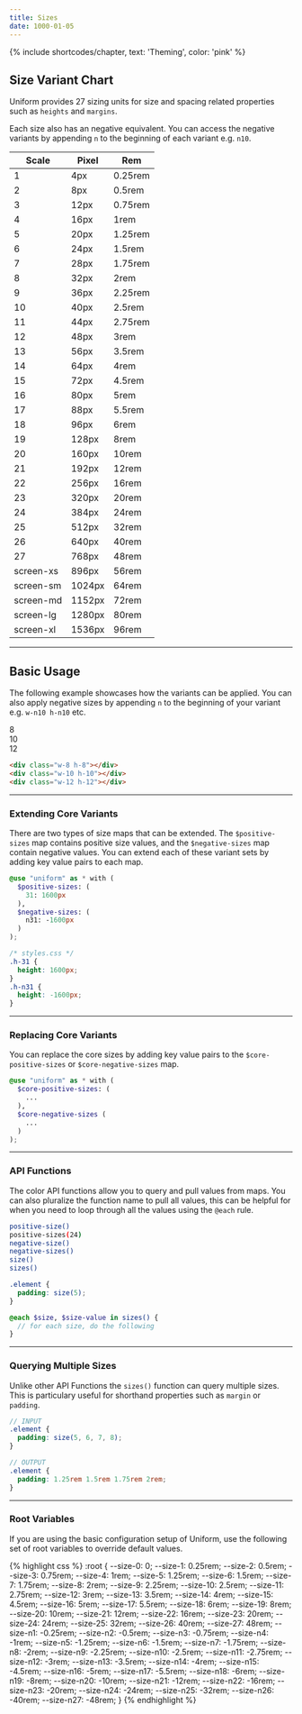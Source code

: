 ```yaml
---
title: Sizes
date: 1000-01-05
---
```


{% include shortcodes/chapter, text: 'Theming', color: 'pink' %}

## Size Variant Chart

Uniform provides 27 sizing units for size and spacing related properties such as `heights` and `margins`.

Each size also has an negative equivalent. You can access the negative variants by appending `n` to the beginning of each variant e.g. `n10`.

<div class="shadow-1 h-25 radius-sm overflow-hidden overflow-y-auto">
<table class="table shadow-none radius-0 relative">
  <thead class="uppercase font-xs font-600 tracking-1 text-black">
    <tr>
      <th class="sticky bg-white t-npx">
        Scale
      </th>
      <th class="sticky bg-white t-npx align-right">
        Pixel
      </th>
      <th class="sticky bg-white t-npx align-right">
        Rem
      </th>
    </tr>
  </thead>
  <tbody class="font-sm">
    <tr><td>1</td><td class="color-teal-700 align-right">4px</td><td class="text-gray-200 align-right">0.25rem</td>
    <tr><td>2</td><td class="color-teal-700 align-right">8px</td><td class="text-gray-200 align-right">0.5rem</td>
    <tr><td>3</td><td class="color-teal-700 align-right">12px</td><td class="text-gray-200 align-right">0.75rem</td>
    <tr><td>4</td><td class="color-teal-700 align-right">16px</td><td class="text-gray-200 align-right">1rem</td>
    <tr><td>5</td><td class="color-teal-700 align-right">20px</td><td class="text-gray-200 align-right">1.25rem</td>
    <tr><td>6</td><td class="color-teal-700 align-right">24px</td><td class="text-gray-200 align-right">1.5rem</td>
    <tr><td>7</td><td class="color-teal-700 align-right">28px</td><td class="text-gray-200 align-right">1.75rem</td>
    <tr><td>8</td><td class="color-teal-700 align-right">32px</td><td class="text-gray-200 align-right">2rem</td>
    <tr><td>9</td><td class="color-teal-700 align-right">36px</td><td class="text-gray-200 align-right">2.25rem</td>
    <tr><td>10</td><td class="color-teal-700 align-right">40px</td><td class="text-gray-200 align-right">2.5rem</td>
    <tr><td>11</td><td class="color-teal-700 align-right">44px</td><td class="text-gray-200 align-right">2.75rem</td>
    <tr><td>12</td><td class="color-teal-700 align-right">48px</td><td class="text-gray-200 align-right">3rem</td>
    <tr><td>13</td><td class="color-teal-700 align-right">56px</td><td class="text-gray-200 align-right">3.5rem</td>
    <tr><td>14</td><td class="color-teal-700 align-right">64px</td><td class="text-gray-200 align-right">4rem</td>
    <tr><td>15</td><td class="color-teal-700 align-right">72px</td><td class="text-gray-200 align-right">4.5rem</td>
    <tr><td>16</td><td class="color-teal-700 align-right">80px</td><td class="text-gray-200 align-right">5rem</td>
    <tr><td>17</td><td class="color-teal-700 align-right">88px</td><td class="text-gray-200 align-right">5.5rem</td>
    <tr><td>18</td><td class="color-teal-700 align-right">96px</td><td class="text-gray-200 align-right">6rem</td>
    <tr><td>19</td><td class="color-teal-700 align-right">128px</td><td class="text-gray-200 align-right">8rem</td>
    <tr><td>20</td><td class="color-teal-700 align-right">160px</td><td class="text-gray-200 align-right">10rem</td>
    <tr><td>21</td><td class="color-teal-700 align-right">192px</td><td class="text-gray-200 align-right">12rem</td>
    <tr><td>22</td><td class="color-teal-700 align-right">256px</td><td class="text-gray-200 align-right">16rem</td>
    <tr><td>23</td><td class="color-teal-700 align-right">320px</td><td class="text-gray-200 align-right">20rem</td>
    <tr><td>24</td><td class="color-teal-700 align-right">384px</td><td class="text-gray-200 align-right">24rem</td>
    <tr><td>25</td><td class="color-teal-700 align-right">512px</td><td class="text-gray-200 align-right">32rem</td>
    <tr><td>26</td><td class="color-teal-700 align-right">640px</td><td class="text-gray-200 align-right">40rem</td>
    <tr><td>27</td><td class="color-teal-700 align-right">768px</td><td class="text-gray-200 align-right">48rem</td>
    <tr><td>screen-xs</td><td class="color-teal-700 align-right">896px</td><td class="text-gray-200 align-right">56rem</td>
    <tr><td>screen-sm</td><td class="color-teal-700 align-right">1024px</td><td class="text-gray-200 align-right">64rem</td>
    <tr><td>screen-md</td><td class="color-teal-700 align-right">1152px</td><td class="text-gray-200 align-right">72rem</td>
    <tr><td>screen-lg</td><td class="color-teal-700 align-right">1280px</td><td class="text-gray-200 align-right">80rem</td>
    <tr><td>screen-xl</td><td class="color-teal-700 align-right">1536px</td><td class="text-gray-200 align-right">96rem</td>
  </tbody>
</table>
</div>

---

## Basic Usage

The following example showcases how the variants can be applied. You can also apply negative sizes by appending `n` to the beginning of your variant e.g. `w-n10 h-n10` etc.

<section class="radius-sm bg-silver-100 p-6 flex">
  <div class="flex align-items-center justify-content-center bg-black text-white font-600 w-8 h-8 radius-round mr-6">
    8
  </div>
  <div class="flex align-items-center justify-content-center bg-black text-white font-600 w-10 h-10 radius-round mr-6">
    10
  </div>
  <div class="flex align-items-center justify-content-center bg-black text-white font-600 w-12 h-12 radius-round">
    12
  </div>
</section>

```html
<div class="w-8 h-8"></div>
<div class="w-10 h-10"></div>
<div class="w-12 h-12"></div>
```

---

### Extending Core Variants

There are two types of size maps that can be extended. The `$positive-sizes` map contains positive size values, and the `$negative-sizes` map contain negative values. You can extend each of these variant sets by adding key value pairs to each map.

```scss
@use "uniform" as * with (
  $positive-sizes: (
    31: 1600px
  ),
  $negative-sizes: (
    n31: -1600px
  )
);
```

```css
/* styles.css */
.h-31 {
  height: 1600px;
}
.h-n31 {
  height: -1600px;
}
```

---

### Replacing Core Variants

You can replace the core sizes by adding key value pairs to the `$core-positive-sizes` or `$core-negative-sizes` map.

```scss
@use "uniform" as * with (
  $core-positive-sizes: (
    ...
  ),
  $core-negative-sizes (
    ...
  )
);
```

---

### API Functions

The color API functions allow you to query and pull values from maps. You can also pluralize the function name to pull all values, this can be helpful for when you need to loop through all the values using the `@each` rule.

```bash
positive-size()
positive-sizes(24)
negative-size()
negative-sizes()
size()
sizes()
```

```scss
.element {
  padding: size(5);
}

@each $size, $size-value in sizes() {
  // for each size, do the following
}
```

---

### Querying Multiple Sizes

Unlike other API Functions the `sizes()` function can query multiple sizes. This is particulary useful for shorthand properties such as `margin` or `padding`.

```scss
// INPUT
.element {
  padding: size(5, 6, 7, 8);
}

// OUTPUT
.element {
  padding: 1.25rem 1.5rem 1.75rem 2rem;
}
```

---

### Root Variables

If you are using the basic configuration setup of Uniform, use the following set of root variables to override default values.

<div class="bg-black radius-sm h-25 overflow-auto">
{% highlight css %}
:root {
  --size-0: 0;
  --size-1: 0.25rem;
  --size-2: 0.5rem;
  --size-3: 0.75rem;
  --size-4: 1rem;
  --size-5: 1.25rem;
  --size-6: 1.5rem;
  --size-7: 1.75rem;
  --size-8: 2rem;
  --size-9: 2.25rem;
  --size-10: 2.5rem;
  --size-11: 2.75rem;
  --size-12: 3rem;
  --size-13: 3.5rem;
  --size-14: 4rem;
  --size-15: 4.5rem;
  --size-16: 5rem;
  --size-17: 5.5rem;
  --size-18: 6rem;
  --size-19: 8rem;
  --size-20: 10rem;
  --size-21: 12rem;
  --size-22: 16rem;
  --size-23: 20rem;
  --size-24: 24rem;
  --size-25: 32rem;
  --size-26: 40rem;
  --size-27: 48rem;
  --size-n1: -0.25rem;
  --size-n2: -0.5rem;
  --size-n3: -0.75rem;
  --size-n4: -1rem;
  --size-n5: -1.25rem;
  --size-n6: -1.5rem;
  --size-n7: -1.75rem;
  --size-n8: -2rem;
  --size-n9: -2.25rem;
  --size-n10: -2.5rem;
  --size-n11: -2.75rem;
  --size-n12: -3rem;
  --size-n13: -3.5rem;
  --size-n14: -4rem;
  --size-n15: -4.5rem;
  --size-n16: -5rem;
  --size-n17: -5.5rem;
  --size-n18: -6rem;
  --size-n19: -8rem;
  --size-n20: -10rem;
  --size-n21: -12rem;
  --size-n22: -16rem;
  --size-n23: -20rem;
  --size-n24: -24rem;
  --size-n25: -32rem;
  --size-n26: -40rem;
  --size-n27: -48rem;
}
{% endhighlight %}
</div>